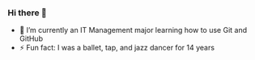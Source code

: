 ### Hi there 👋

- 🌱 I’m currently an IT Management major learning how to use Git and GitHub
- ⚡ Fun fact: I was a ballet, tap, and jazz dancer for 14 years
